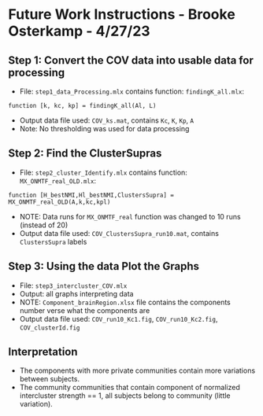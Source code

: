 # Future Work Instructions - Brooke Osterkamp - 4/27/23

## Step 1: Convert the COV data into usable data for processing

- File: `step1_data_Processing.mlx` contains function: `findingK_all.mlx`:

```
function [k, kc, kp] = findingK_all(Al, L)
```

- Output data file used: `COV_ks.mat`, contains `Kc`, `K`, `Kp`, `A`
- Note: No thresholding was used for data processing

## Step 2: Find the ClusterSupras

- File: `step2_cluster_Identify.mlx` contains function: `MX_ONMTF_real_OLD.mlx`:

```
function [H_bestNMI,Hl_bestNMI,ClustersSupra] = MX_ONMTF_real_OLD(A,k,kc,kpl)
```

- NOTE: Data runs for `MX_ONMTF_real` function was changed to 10 runs (instead of 20)
- Output data file used: `COV_ClustersSupra_run10.mat`, contains `ClustersSupra` labels

## Step 3: Using the data Plot the Graphs

- File: `step3_intercluster_COV.mlx`
- Output: all graphs interpreting data
- NOTE: `Component_brainRegion.xlsx` file contains the components number verse what the components are
- Output data file used: `COV_run10_Kc1.fig`, `COV_run10_Kc2.fig`, `COV_clusterId.fig`

## Interpretation

- The components with more private communities contain more variations between subjects.
- The community communities that contain component of normalized intercluster strength == 1, all subjects belong to community (little variation).
